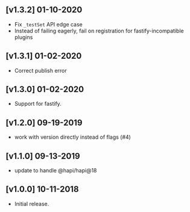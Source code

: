 ## [v1.3.2] 01-10-2020

- Fix `_testSet` API edge case
- Instead of failing eagerly, fail on registration for fastify-incompatible plugins

## [v1.3.1] 01-02-2020

- Correct publish error

## [v1.3.0] 01-02-2020

- Support for fastify.

## [v1.2.0] 09-19-2019

- work with version directly instead of flags (#4)

## [v1.1.0] 09-13-2019

- update to handle @hapi/hapi@18

## [v1.0.0] 10-11-2018

- Initial release.
